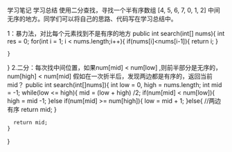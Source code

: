 学习笔记
学习总结
使用二分查找，寻找一个半有序数组 [4, 5, 6, 7, 0, 1, 2] 中间无序的地方。同学们可以将自己的思路、代码写在学习总结中。

1：暴力法，对比每个元素找到不是有序的地方
public int search(int[] nums){
    int res = 0;
    for(int i = 1; i < nums.length;i++){
        if(nums[i]<nums[i-1]){
            return i;
        }
    
    }
}
2.二分：每次找中间位置，如果num[mid] < num[low] ,则前半部分是无序的， num[high] < num[mid]
 假如在一次折半后，发现两边都是有序的，返回当前mid？
public int search(int[]nums]){
    int low = 0, high = nums.length;
    int mid = -1;
    while(low <= high){
      mid = (low + high) /2;
      if(num[mid] < num[low]){
         high = mid -1;
      }else if(num[mid] >= num[high]){
           low = mid + 1;
      }else{  //两边有序
      return  mid;
      }
      
      return mid;
    }
    
    

}
